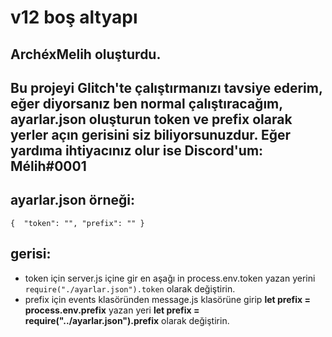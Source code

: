 # v12 boş altyapı

## ArchéxMelih oluşturdu.
## Bu projeyi Glitch'te çalıştırmanızı tavsiye ederim, eğer diyorsanız ben normal çalıştıracağım, ayarlar.json oluşturun token ve prefix olarak yerler açın gerisini siz biliyorsunuzdur. Eğer yardıma ihtiyacınız olur ise Discord'um: **Mélih#0001**

## ayarlar.json örneği:

`{ 
    "token": "",
    "prefix": ""
    }`
    
## gerisi:

  * token için server.js içine gir en aşağı in process.env.token yazan yerini `require("./ayarlar.json").token` olarak değiştirin.
  * prefix için events klasöründen message.js klasörüne girip **let prefix = process.env.prefix** yazan yeri **let prefix = require("../ayarlar.json").prefix** olarak değiştirin.
